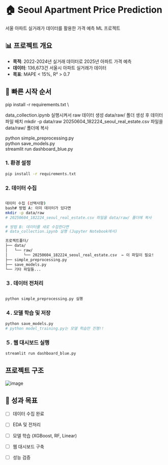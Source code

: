 # 🏠 Seoul Apartment Price Prediction

서울 아파트 실거래가 데이터를 활용한 가격 예측 ML 프로젝트

## 📊 프로젝트 개요
- **목적**: 2022-2024년 실거래 데이터로 2025년 아파트 가격 예측
- **데이터**: 136,673건 서울시 아파트 실거래가 데이터
- **목표**: MAPE < 15%, R² > 0.7

## 🚀 빠른 시작 순서
pip install -r requirements.txt  \

data_collection.ipynb 실행시켜서 raw 데이터 생성
 data/raw/ 폴더 생성 후 데이터 파일 배치
mkdir -p data/raw
20250604_182224_seoul_real_estate.csv 파일을 data/raw/ 폴더에 복사

python simple_preprocessing.py  \
python save_models.py  \
streamlit run dashboard_blue.py



### 1. 환경 설정
```bash
pip install -r requirements.txt
```

### 2. 데이터 수집
```bash

데이터 수집 (선택사항)
bash# 방법 A: 이미 데이터가 있다면
mkdir -p data/raw
# 20250604_182224_seoul_real_estate.csv 파일을 data/raw/ 폴더에 복사

# 방법 B: 데이터를 새로 수집한다면
# data_collection.ipynb 실행 (Jupyter Notebook에서)

프로젝트폴더/
├── data/
│   └── raw/
│       └── 20250604_182224_seoul_real_estate.csv  ← 이 파일이 필요!
├── simple_preprocessing.py
├── save_models.py
└── 기타 파일들...
```

### ３. 데이터 전처리
```bash

python simple_preprocessing.py 실행

```

### ４. 모델 학습 및 저장
```bash
python save_models.py
# python model_training.py는 모델 학습만 진행!!
```

### ５. 웹 대시보드 실행
```bash
streamlit run dashboard_blue.py
```

## 프로젝트 구조
![image](https://github.com/user-attachments/assets/5cea7f04-98cf-424f-9292-81dee687b0bd)



## 🎯 성과 목표
- [ ] 데이터 수집 완료
- [ ] EDA 및 전처리 
- [ ] 모델 학습 (XGBoost, RF, Linear)
- [ ] 웹 대시보드 구축
- [ ] 성능 검증


